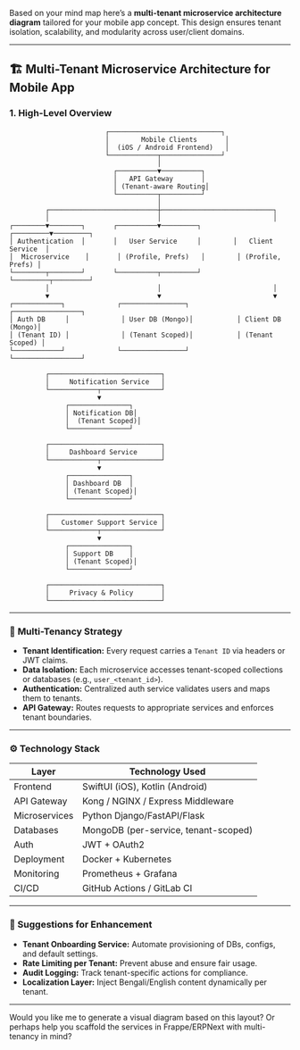 Based on your mind map here’s a **multi-tenant microservice architecture diagram** tailored for your mobile app concept. This design ensures tenant isolation, scalability, and modularity across user/client domains.

---

## 🏗️ Multi-Tenant Microservice Architecture for Mobile App

### **1. High-Level Overview**

```plaintext
                        ┌────────────────────────────┐
                        │        Mobile Clients       │
                        │  (iOS / Android Frontend)   │
                        └────────────┬───────────────┘
                                     │
                          ┌──────────▼──────────┐
                          │   API Gateway       │
                          │ (Tenant-aware Routing│
                          └──────────┬──────────┘
                                     │
         ┌───────────────────────────┼────────────────────────────┐
         │                           │                            │
┌────────▼────────┐       ┌──────────▼─────────┐        ┌─────────▼─────────┐
│ Authentication  │       │   User Service     │        │   Client Service  │
│  Microservice    │       │ (Profile, Prefs)   │        │ (Profile, Prefs) │
└────────┬────────┘       └──────────┬─────────┘        └─────────┬─────────┘
         │                           │                            │
         ▼                           ▼                            ▼
┌────────────┐             ┌────────────────┐           ┌─────────────────┐
│ Auth DB     │             │ User DB (Mongo)│           │ Client DB (Mongo)│
│ (Tenant ID) │             │ (Tenant Scoped)│           │ (Tenant Scoped) │
└────────────┘             └────────────────┘           └─────────────────┘

         ┌────────────────────────────┐
         │     Notification Service   │
         └────────────┬───────────────┘
                      ▼
              ┌───────────────┐
              │ Notification DB│
              │  (Tenant Scoped)│
              └───────────────┘

         ┌────────────────────────────┐
         │     Dashboard Service      │
         └────────────┬───────────────┘
                      ▼
              ┌───────────────┐
              │ Dashboard DB  │
              │ (Tenant Scoped)│
              └───────────────┘

         ┌────────────────────────────┐
         │   Customer Support Service │
         └────────────┬───────────────┘
                      ▼
              ┌───────────────┐
              │ Support DB    │
              │ (Tenant Scoped)│
              └───────────────┘

         ┌────────────────────────────┐
         │     Privacy & Policy       │
         └────────────────────────────┘

```

---

### 🔐 **Multi-Tenancy Strategy**

- **Tenant Identification:** Every request carries a `Tenant ID` via headers or JWT claims.
- **Data Isolation:** Each microservice accesses tenant-scoped collections or databases (e.g., `user_<tenant_id>`).
- **Authentication:** Centralized auth service validates users and maps them to tenants.
- **API Gateway:** Routes requests to appropriate services and enforces tenant boundaries.

---

### ⚙️ **Technology Stack**

| Layer            | Technology Used         |
|------------------|-------------------------|
| Frontend         | SwiftUI (iOS), Kotlin (Android) |
| API Gateway      | Kong / NGINX / Express Middleware |
| Microservices    | Python Django/FastAPI/Flask     |
| Databases        | MongoDB (per-service, tenant-scoped) |
| Auth             | JWT + OAuth2            |
| Deployment       | Docker + Kubernetes     |
| Monitoring       | Prometheus + Grafana    |
| CI/CD            | GitHub Actions / GitLab CI |

---

### 🧠 Suggestions for Enhancement

- **Tenant Onboarding Service:** Automate provisioning of DBs, configs, and default settings.
- **Rate Limiting per Tenant:** Prevent abuse and ensure fair usage.
- **Audit Logging:** Track tenant-specific actions for compliance.
- **Localization Layer:** Inject Bengali/English content dynamically per tenant.

---

Would you like me to generate a visual diagram based on this layout? Or perhaps help you scaffold the services in Frappe/ERPNext with multi-tenancy in mind?
